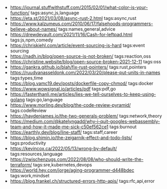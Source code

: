 - https://journal.stuffwithstuff.com/2015/02/01/what-color-is-your-function/ tags:async,js,language
- https://eta.st/2021/03/08/async-rust-2.html tags:async,rust
- https://www.kalzumeus.com/2010/06/17/falsehoods-programmers-believe-about-names/ tags:names,general,advice
- https://drewdevault.com/2021/11/16/Cash-for-leftpad.html tags:js,npm,comedy
- https://chriskiehl.com/article/event-sourcing-is-hard tags:event sourcing
- https://nadh.in/blog/open-source-is-not-broken/ tags:reaction,oss
- https://christine.website/blog/open-source-broken-2021-12-11 tags:oss
- https://gankra.github.io/blah/fix-rust-pointers/ tags:rust,pointers
- https://ruudvanasseldonk.com/2022/03/20/please-put-units-in-names tags:types,time
- https://blog.vamc19.dev/posts/dockerfile-copy-chmod/ tags:docker
- https://www.wowsignal.io/articles/pdf tags:pdf,go
- https://fasterthanli.me/articles/lies-we-tell-ourselves-to-keep-using-golang tags:go,language
- https://www.morling.dev/blog/the-code-review-pyramid/ tags:codeReview
- https://haydenjames.io/the-two-generals-problem/ tags:network,theory
- https://medium.com/@katelyngadd/why-i-quit-googles-webassembly-team-and-how-it-made-me-sick-c50ef562ce1 tags:burnout
- https://earthly.dev/blog/line-staff/ tags:staff,career
- https://blog.shimin.io/the-zeigarnik-effect-and-todo-lists/ tags:productivity
- https://kevincox.ca/2022/05/13/wrong-by-default/ tags:resources,language
- https://zwischenzugs.com/2022/08/08/who-should-write-the-terraform/ tags:sre,kubernetes,devops
- https://world.hey.com/jorge/aging-programmer-d448bdec tags:work,mindset
- https://blog.frankel.ch/structured-errors-http-apis/ tags:rfc,api,error
